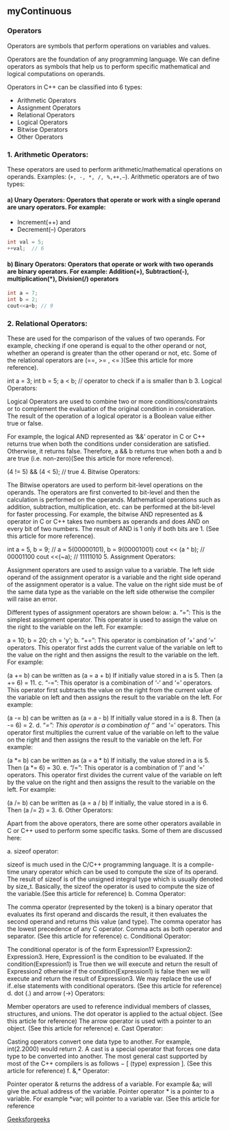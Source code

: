 ## myContinuous

### Operators
Operators are symbols that perform operations on variables and values. 

Operators are the foundation of any programming language. We can define operators as symbols that help us to perform specific mathematical and logical computations on operands.

Operators in C++ can be classified into 6 types:

- Arithmetic Operators
- Assignment Operators
- Relational Operators
- Logical Operators
- Bitwise Operators
- Other Operators

### 1. Arithmetic Operators: 

These operators are used to perform arithmetic/mathematical operations on operands. Examples: (`+, -, *, /, %,++,–`). Arithmetic operators are of two types: 

#### a) Unary Operators: Operators that operate or work with a single operand are unary operators. For example: 
- Increment(++) and 
- Decrement(–) Operators
```cpp
int val = 5;
++val;  // 6
```
#### b) Binary Operators: Operators that operate or work with two operands are binary operators. For example: Addition(+), Subtraction(-), multiplication(*), Division(/) operators
```cc
int a = 7;
int b = 2;
cout<<a+b; // 9
```
### 2. Relational Operators:

These are used for the comparison of the values of two operands. For example, checking if one operand is equal to the other operand or not, whether an operand is greater than the other operand or not, etc. Some of the relational operators are (==, >= , <= )(See this article for more reference).

int a = 3;
int b = 5;
a < b;
// operator to check if a is smaller than b
3. Logical Operators:

Logical Operators are used to combine two or more conditions/constraints or to complement the evaluation of the original condition in consideration. The result of the operation of a logical operator is a Boolean value either true or false. 

For example, the logical AND represented as ‘&&’ operator in C or C++ returns true when both the conditions under consideration are satisfied. Otherwise, it returns false. Therefore, a && b returns true when both a and b are true (i.e. non-zero)(See this article for more reference).

(4 != 5) && (4 < 5);     // true
4. Bitwise Operators: 

The Bitwise operators are used to perform bit-level operations on the operands. The operators are first converted to bit-level and then the calculation is performed on the operands. Mathematical operations such as addition, subtraction, multiplication, etc. can be performed at the bit-level for faster processing. For example, the bitwise AND represented as & operator in C or C++ takes two numbers as operands and does AND on every bit of two numbers. The result of AND is 1 only if both bits are 1. (See this article for more reference).

int a = 5, b = 9;   // a = 5(00000101), b = 9(00001001)
cout << (a ^ b);   //  00001100
cout <<(~a);       // 11111010
5. Assignment Operators: 

Assignment operators are used to assign value to a variable. The left side operand of the assignment operator is a variable and the right side operand of the assignment operator is a value. The value on the right side must be of the same data type as the variable on the left side otherwise the compiler will raise an error. 

Different types of assignment operators are shown below: 
a. “=”: This is the simplest assignment operator. This operator is used to assign the value on the right to the variable on the left. 
For example: 

a = 10;
b = 20;
ch = 'y';
b. “+=”: This operator is combination of ‘+’ and ‘=’ operators. This operator first adds the current value of the variable on left to the value on the right and then assigns the result to the variable on the left. 
For example:

(a += b) can be written as (a = a + b)
If initially value stored in a is 5. Then (a += 6) = 11.
c. “-=”: This operator is a combination of ‘-‘ and ‘=’ operators. This operator first subtracts the value on the right from the current value of the variable on left and then assigns the result to the variable on the left. 
For example: 

(a -= b) can be written as (a = a - b)
If initially value stored in a is 8. Then (a -= 6) = 2.
d. “*=”: This operator is a combination of ‘*’ and ‘=’ operators. This operator first multiplies the current value of the variable on left to the value on the right and then assigns the result to the variable on the left. 
For example: 

(a *= b) can be written as (a = a * b)
If initially, the value stored in a is 5. Then (a *= 6) = 30.
e. “/=”: This operator is a combination of ‘/’ and ‘=’ operators. This operator first divides the current value of the variable on left by the value on the right and then assigns the result to the variable on the left. 
For example:

(a /= b) can be written as (a = a / b)
If initially, the value stored in a is 6. Then (a /= 2) = 3.
6. Other Operators: 

Apart from the above operators, there are some other operators available in C or C++ used to perform some specific tasks. Some of them are discussed here: 

a. sizeof operator: 

sizeof is much used in the C/C++ programming language.
It is a compile-time unary operator which can be used to compute the size of its operand.
The result of sizeof is of the unsigned integral type which is usually denoted by size_t.
Basically, the sizeof the operator is used to compute the size of the variable.(See this article for reference)
b. Comma Operator: 

The comma operator (represented by the token) is a binary operator that evaluates its first operand and discards the result, it then evaluates the second operand and returns this value (and type).
The comma operator has the lowest precedence of any C operator.
Comma acts as both operator and separator. (See this article for reference)
c. Conditional Operator: 

The conditional operator is of the form Expression1? Expression2: Expression3.
Here, Expression1 is the condition to be evaluated. If the condition(Expression1) is True then we will execute and return the result of Expression2 otherwise if the condition(Expression1) is false then we will execute and return the result of Expression3.
We may replace the use of if..else statements with conditional operators. (See this article for reference)
d. dot (.) and arrow (->) Operators:

Member operators are used to reference individual members of classes, structures, and unions.
The dot operator is applied to the actual object. (See this article for reference)
The arrow operator is used with a pointer to an object. (See this article for reference)
e.  Cast Operator:

Casting operators convert one data type to another. For example, int(2.2000) would return 2.
A cast is a special operator that forces one data type to be converted into another. 
The most general cast supported by most of the C++ compilers is as follows −   [ (type) expression ]. (See this article for reference)
f.  &,* Operator:

Pointer operator & returns the address of a variable. For example &a; will give the actual address of the variable.
Pointer operator * is a pointer to a variable. For example *var; will pointer to a variable var. (See this article for reference


[Geeksforgeeks](https://www.geeksforgeeks.org/operators-c-c/ "operators")
